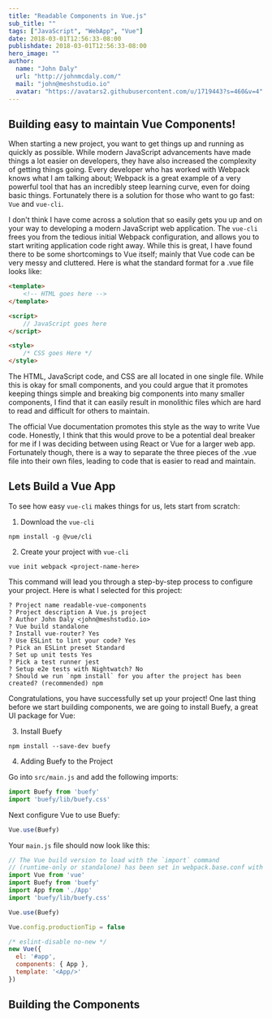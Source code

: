 ```yaml
---
title: "Readable Components in Vue.js"
sub_title: ""
tags: ["JavaScript", "WebApp", "Vue"]
date: 2018-03-01T12:56:33-08:00
publishdate: 2018-03-01T12:56:33-08:00
hero_image: ""
author:
  name: "John Daly"
  url: "http://johnmcdaly.com/"
  mail: "john@meshstudio.io"
  avatar: "https://avatars2.githubusercontent.com/u/1719443?s=460&v=4"
---
```


## Building easy to maintain Vue Components!

When starting a new project, you want to get things up and running as quickly as possible. While modern JavaScript advancements have made things a lot easier on developers, they have also increased the complexity of getting things going. Every developer who has worked with Webpack knows what I am talking about; Webpack is a great example of a very powerful tool that has an incredibly steep learning curve, even for doing basic things. Fortunately there is a solution for those who want to go fast: `Vue` and `vue-cli`.

I don't think I have come across a solution that so easily gets you up and on your way to developing a modern JavaScript web application. The `vue-cli` frees you from the tedious initial Webpack configuration, and allows you to start writing application code right away. While this is great, I have found there to be some shortcomings to Vue itself; mainly that Vue code can be very messy and cluttered. Here is what the standard format for a .vue file looks like:

```html
<template>
    <!-- HTML goes here -->
</template>

<script>
    // JavaScript goes here
</script>

<style>
    /* CSS goes Here */
</style>
```

The HTML, JavaScript code, and CSS are all located in one single file. While this is okay for small components, and you could argue that it promotes keeping things simple and breaking big components into many smaller components, I find that it can easily result in monolithic files which are hard to read and difficult for others to maintain.

The official Vue documentation promotes this style as the way to write Vue code. Honestly, I think that this would prove to be a potential deal breaker for me if I was deciding between using React or Vue for a larger web app. Fortunately though, there is a way to separate the three pieces of the .vue file into their own files, leading to code that is easier to read and maintain.

## Lets Build a Vue App

To see how easy `vue-cli` makes things for us, lets start from scratch:

1. Download the `vue-cli`
```
npm install -g @vue/cli
```

2. Create your project with `vue-cli`
```
vue init webpack <project-name-here>
```
This command will lead you through a step-by-step process to configure your project. Here is what I selected for this project:
```
? Project name readable-vue-components
? Project description A Vue.js project
? Author John Daly <john@meshstudio.io>
? Vue build standalone
? Install vue-router? Yes
? Use ESLint to lint your code? Yes
? Pick an ESLint preset Standard
? Set up unit tests Yes
? Pick a test runner jest
? Setup e2e tests with Nightwatch? No
? Should we run `npm install` for you after the project has been created? (recommended) npm
```

Congratulations, you have successfully set up your project! One last thing before we start building components, we are going to install Buefy, a great UI package for Vue:

3. Install Buefy
```
npm install --save-dev buefy
```

4. Adding Buefy to the Project

Go into `src/main.js` and add the following imports:

```javascript
import Buefy from 'buefy'
import 'buefy/lib/buefy.css'
```

Next configure Vue to use Buefy:

```javascript
Vue.use(Buefy)
```

Your `main.js` file should now look like this:

```javascript
// The Vue build version to load with the `import` command
// (runtime-only or standalone) has been set in webpack.base.conf with an alias.
import Vue from 'vue'
import Buefy from 'buefy'
import App from './App'
import 'buefy/lib/buefy.css'

Vue.use(Buefy)

Vue.config.productionTip = false

/* eslint-disable no-new */
new Vue({
  el: '#app',
  components: { App },
  template: '<App/>'
})
```

## Building the Components